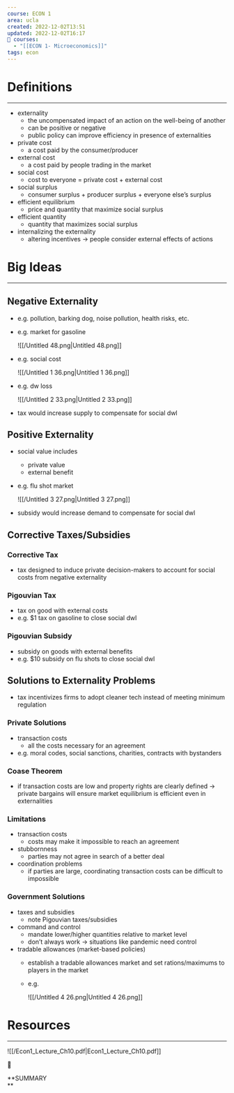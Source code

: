 ```yaml
---
course: ECON 1
area: ucla
created: 2022-12-02T13:51
updated: 2022-12-02T16:17
📕 courses:
  - "[[ECON 1- Microeconomics]]"
tags: econ
---
```

# Definitions

---

- externality
    - the uncompensated impact of an action on the well-being of another
    - can be positive or negative
    - public policy can improve efficiency in presence of externalities
- private cost
    - a cost paid by the consumer/producer
- external cost
    - a cost paid by people trading in the market
- social cost
    - cost to everyone = private cost + external cost
- social surplus
    - consumer surplus + producer surplus + everyone else’s surplus
- efficient equilibrium
    - price and quantity that maximize social surplus
- efficient quantity
    - quantity that maximizes social surplus
- internalizing the externality
    - altering incentives → people consider external effects of actions

# Big Ideas

---

## Negative Externality

- e.g. pollution, barking dog, noise pollution, health risks, etc.
- e.g. market for gasoline
    
    ![[/Untitled 48.png|Untitled 48.png]]
    
- e.g. social cost
    
    ![[/Untitled 1 36.png|Untitled 1 36.png]]
    
- e.g. dw loss
    
    ![[/Untitled 2 33.png|Untitled 2 33.png]]
    
- tax would increase supply to compensate for social dwl

## Positive Externality

- social value includes
    - private value
    - external benefit
- e.g. flu shot market
    
    ![[/Untitled 3 27.png|Untitled 3 27.png]]
    
- subsidy would increase demand to compensate for social dwl

## Corrective Taxes/Subsidies

### Corrective Tax

- tax designed to induce private decision-makers to account for social costs from negative externality

### Pigouvian Tax

- tax on good with external costs
- e.g. $1 tax on gasoline to close social dwl

### Pigouvian Subsidy

- subsidy on goods with external benefits
- e.g. $10 subsidy on flu shots to close social dwl

## Solutions to Externality Problems

- tax incentivizes firms to adopt cleaner tech instead of meeting minimum regulation

### Private Solutions

- transaction costs
    - all the costs necessary for an agreement
- e.g. moral codes, social sanctions, charities, contracts with bystanders

### Coase Theorem

- if transaction costs are low and property rights are clearly defined → private bargains will ensure market equilibrium is efficient even in externalities

### Limitations

- transaction costs
    - costs may make it impossible to reach an agreement
- stubbornness
    - parties may not agree in search of a better deal
- coordination problems
    - if parties are large, coordinating transaction costs can be difficult to impossible

### Government Solutions

- taxes and subsidies
    - note Pigouvian taxes/subsidies
- command and control
    - mandate lower/higher quantities relative to market level
    - don’t always work → situations like pandemic need control
- tradable allowances (market-based policies)
    - establish a tradable allowances market and set rations/maximums to players in the market
    - e.g.
        
        ![[/Untitled 4 26.png|Untitled 4 26.png]]
        

# Resources

---

![[/Econ1_Lecture_Ch10.pdf|Econ1_Lecture_Ch10.pdf]]

📌

**SUMMARY  
**